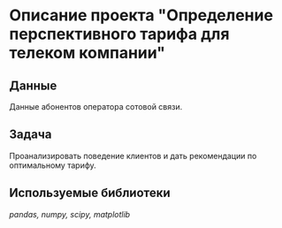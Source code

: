 # Описание проекта "Определение перспективного тарифа для телеком компании"

## Данные

Данные абонентов оператора сотовой связи.

## Задача

Проанализировать поведение клиентов и дать рекомендации по оптимальному тарифу.

## Используемые библиотеки

*pandas, numpy, scipy, matplotlib*